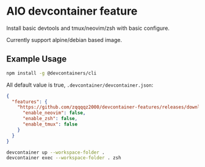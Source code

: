 # AIO devcontainer feature

Install basic devtools and tmux/neovim/zsh with basic configure.

Currently support alpine/debian based image.

## Example Usage

```bash
npm install -g @devcontainers/cli
```

All default value is true, `.devcontainer/devcontainer.json`:

```json
{
  "features": {
    "https://github.com/zqqqqz2000/devcontainer-features/releases/download/1.0.1/devcontainer-feature-allinone.tgz": {
      "enable_neovim": false,
      "enable_zsh": false,
      "enable_tmux": false
    }
  }
}
```

```bash
devcontainer up --workspace-folder .
devcontainer exec --workspace-folder . zsh
```
